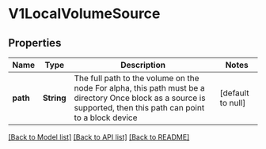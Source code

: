 # V1LocalVolumeSource

## Properties
Name | Type | Description | Notes
------------ | ------------- | ------------- | -------------
**path** | **String** | The full path to the volume on the node For alpha, this path must be a directory Once block as a source is supported, then this path can point to a block device | [default to null]

[[Back to Model list]](../README.md#documentation-for-models) [[Back to API list]](../README.md#documentation-for-api-endpoints) [[Back to README]](../README.md)


